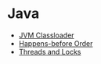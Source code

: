 # Java

- [JVM Classloader](https://totemguo.github.io/jvm_classloader.html)
- [Happens-before Order](https://totemguo.github.io/happens_before.html)
- [Threads and Locks](https://totemguo.github.io/threads_and_locks.html)

